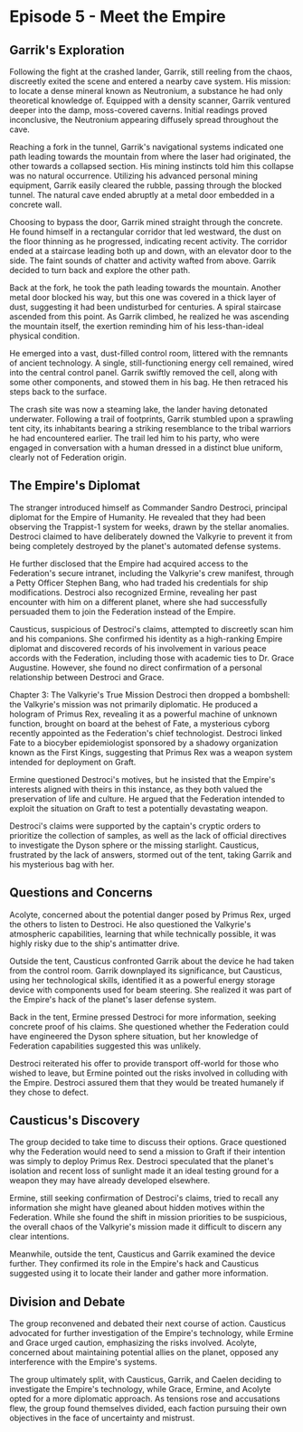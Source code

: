 # Episode 5 - Meet the Empire

## Garrik's Exploration
Following the fight at the crashed lander, Garrik, still reeling from the chaos, discreetly exited the scene and entered a nearby cave system. His mission: to locate a dense mineral known as Neutronium, a substance he had only theoretical knowledge of. Equipped with a density scanner, Garrik ventured deeper into the damp, moss-covered caverns. Initial readings proved inconclusive, the Neutronium appearing diffusely spread throughout the cave.

Reaching a fork in the tunnel, Garrik's navigational systems indicated one path leading towards the mountain from where the laser had originated, the other towards a collapsed section. His mining instincts told him this collapse was no natural occurrence. Utilizing his advanced personal mining equipment, Garrik easily cleared the rubble, passing through the blocked tunnel. The natural cave ended abruptly at a metal door embedded in a concrete wall.

Choosing to bypass the door, Garrik mined straight through the concrete. He found himself in a rectangular corridor that led westward, the dust on the floor thinning as he progressed, indicating recent activity. The corridor ended at a staircase leading both up and down, with an elevator door to the side. The faint sounds of chatter and activity wafted from above. Garrik decided to turn back and explore the other path.

Back at the fork, he took the path leading towards the mountain. Another metal door blocked his way, but this one was covered in a thick layer of dust, suggesting it had been undisturbed for centuries. A spiral staircase ascended from this point. As Garrik climbed, he realized he was ascending the mountain itself, the exertion reminding him of his less-than-ideal physical condition.

He emerged into a vast, dust-filled control room, littered with the remnants of ancient technology. A single, still-functioning energy cell remained, wired into the central control panel. Garrik swiftly removed the cell, along with some other components, and stowed them in his bag. He then retraced his steps back to the surface.

The crash site was now a steaming lake, the lander having detonated underwater. Following a trail of footprints, Garrik stumbled upon a sprawling tent city, its inhabitants bearing a striking resemblance to the tribal warriors he had encountered earlier. The trail led him to his party, who were engaged in conversation with a human dressed in a distinct blue uniform, clearly not of Federation origin.

## The Empire's Diplomat
The stranger introduced himself as Commander Sandro Destroci, principal diplomat for the Empire of Humanity. He revealed that they had been observing the Trappist-1 system for weeks, drawn by the stellar anomalies. Destroci claimed to have deliberately downed the Valkyrie to prevent it from being completely destroyed by the planet's automated defense systems.

He further disclosed that the Empire had acquired access to the Federation's secure intranet, including the Valkyrie's crew manifest, through a Petty Officer Stephen Bang, who had traded his credentials for ship modifications. Destroci also recognized Ermine, revealing her past encounter with him on a different planet, where she had successfully persuaded them to join the Federation instead of the Empire.

Causticus, suspicious of Destroci's claims, attempted to discreetly scan him and his companions. She confirmed his identity as a high-ranking Empire diplomat and discovered records of his involvement in various peace accords with the Federation, including those with academic ties to Dr. Grace Augustine. However, she found no direct confirmation of a personal relationship between Destroci and Grace.

Chapter 3: The Valkyrie's True Mission
Destroci then dropped a bombshell: the Valkyrie's mission was not primarily diplomatic. He produced a hologram of Primus Rex, revealing it as a powerful machine of unknown function, brought on board at the behest of Fate, a mysterious cyborg recently appointed as the Federation's chief technologist. Destroci linked Fate to a biocyber epidemiologist sponsored by a shadowy organization known as the First Kings, suggesting that Primus Rex was a weapon system intended for deployment on Graft.

Ermine questioned Destroci's motives, but he insisted that the Empire's interests aligned with theirs in this instance, as they both valued the preservation of life and culture. He argued that the Federation intended to exploit the situation on Graft to test a potentially devastating weapon.

Destroci's claims were supported by the captain's cryptic orders to prioritize the collection of samples, as well as the lack of official directives to investigate the Dyson sphere or the missing starlight. Causticus, frustrated by the lack of answers, stormed out of the tent, taking Garrik and his mysterious bag with her.

## Questions and Concerns
Acolyte, concerned about the potential danger posed by Primus Rex, urged the others to listen to Destroci. He also questioned the Valkyrie's atmospheric capabilities, learning that while technically possible, it was highly risky due to the ship's antimatter drive.

Outside the tent, Causticus confronted Garrik about the device he had taken from the control room. Garrik downplayed its significance, but Causticus, using her technological skills, identified it as a powerful energy storage device with components used for beam steering. She realized it was part of the Empire's hack of the planet's laser defense system.

Back in the tent, Ermine pressed Destroci for more information, seeking concrete proof of his claims. She questioned whether the Federation could have engineered the Dyson sphere situation, but her knowledge of Federation capabilities suggested this was unlikely.

Destroci reiterated his offer to provide transport off-world for those who wished to leave, but Ermine pointed out the risks involved in colluding with the Empire. Destroci assured them that they would be treated humanely if they chose to defect.

## Causticus's Discovery
The group decided to take time to discuss their options. Grace questioned why the Federation would need to send a mission to Graft if their intention was simply to deploy Primus Rex. Destroci speculated that the planet's isolation and recent loss of sunlight made it an ideal testing ground for a weapon they may have already developed elsewhere.

Ermine, still seeking confirmation of Destroci's claims, tried to recall any information she might have gleaned about hidden motives within the Federation. While she found the shift in mission priorities to be suspicious, the overall chaos of the Valkyrie's mission made it difficult to discern any clear intentions.

Meanwhile, outside the tent, Causticus and Garrik examined the device further. They confirmed its role in the Empire's hack and Causticus suggested using it to locate their lander and gather more information.

## Division and Debate
The group reconvened and debated their next course of action. Causticus advocated for further investigation of the Empire's technology, while Ermine and Grace urged caution, emphasizing the risks involved. Acolyte, concerned about maintaining potential allies on the planet, opposed any interference with the Empire's systems.

The group ultimately split, with Causticus, Garrik, and Caelen deciding to investigate the Empire's technology, while Grace, Ermine, and Acolyte opted for a more diplomatic approach. As tensions rose and accusations flew, the group found themselves divided, each faction pursuing their own objectives in the face of uncertainty and mistrust.